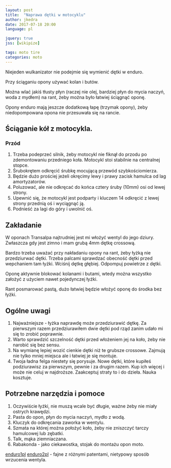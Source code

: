 ```yaml
---
layout: post
title:  "Naprawa dętki w motocyklu"
author: jkedra
date: 2017-07-18 20:00
language: pl

jquery: true
jss: [wikipize]

tags: moto tire
categories: moto
---
```


Niejeden wulkanizator nie podejmie się wymienić dętki w enduro.

Przy ściąganiu opony używać kolan i butów.

Można wlać jakiś tłusty płyn (raczej nie olej, bardziej płyn do mycia naczyń,
woda z mydłem) na rant, żeby można było łatwiej ściągnąć oponę.

Opony enduro mają jeszcze dodatkową łapę (trzymak opony),
żeby niedopompowana opona nie przesuwała się na rancie.

## Ściąganie kół z motocykla.

### Przód

1. Trzeba podeprzeć silnik, żeby motocykl nie fiknął do przodu po zdemontowaniu
   przedniego koła. Motocykl stoi stabilnie na centralnej stopce.
2. Śrubokrętem odkręcić śrubkę mocującą przewód szybkościomierza.
3. Będzie dużo prościej jeżeli okręcimy lewy i prawy zacisk hamulca od
   lag amortyzatorów.
4. Poluzować, ale nie odkręcać do końca cztery śruby (10mm) osi od lewej strony.
5. Upewnić się, że motocykl jest podparty i kluczem 14 odkręcić z lewej strony
   przednią oś i wyciągnąć ją.
6. Podnieść za lagi do góry i uwolnić oś.

## Zakładanie

W oponach Transalpa najtrudniej jest mi włożyć wentyl do jego dziury. Zwłaszcza
gdy jest zimno i mam grubą 4mm dętkę crossową.

Bardzo trzeba uważać przy nakładaniu opony na rant, żeby łyżką nie przedziurwać dętki.
Trzeba palcami sprawdzać obecność dętki przed wepchaniem tam łyżki. Wciśnij dętkę
głębiej. Odpompuj powietrze z dętki.

Oponę aktywnie blokować kolanami i butami, wtedy można wszystko założyć z użyciem nawet
pojedynczej łyżki.

Rant posmarować pastą, dużo łatwiej będzie włożyć oponę do środka bez łyżki.

## Ogólne uwagi

1. Najważniejsze - łyżka naprawdę może przedziurawić dętkę. Za pierwszym razem
   przedziurawiłem dwie dętki pod rząd zanim udało mi się to zrobić poprawnie.
2. Warto sprawdzić szczelność dętki przed włożeniem jej na koło, żeby nie narobić się
   bez sensu.
3. Na wymianę lepiej wozić cienkie dętki niż te grubsze crossowe.
   Zajmują nie tylko mniej miejsca ale i łatwiej je się montuje.
4. Twoja ładna felga niestety się porysuje. Nowe dętki, które kupiłeś podziurawisz
   za pierwszym, pewnie i za drugim razem. Kup ich więcej i może nie celuj w najdroższe.
   Zaakceptuj straty to i do dzieła. Nauka kosztuje.

## Potrzebne narzędzia i pomoce

1. Oczywiście łyżki, nie muszą wcale być długie, ważne żeby nie miały ostrych krawędzi.
2. Pasta do opon, płyn do mycia naczyń, mydło z wodą.
3. Kluczyk do odkręcania zaworka w wentylu.
4. Szmata na której można położyć koło, żeby nie zniszczyć tarczy hamulcowej lub zębatki.
5. Talk, mąka ziemniaczana.
6. Rabakonda - jako ciekawostka, stojak do montażu opon moto.


[enduro1pl](https://www.youtube.com/watch?v=tOAs6IfbnsY)
[enduro2pl](https://www.youtube.com/watch?v=sQLOT3s4J3A) - fajne z różnymi patentami,
nietypowy sposób wrzucenia wentyla.


